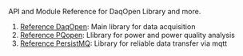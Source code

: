 API and Module Reference for DaqOpen Library and more.

1. [Reference DaqOpen](daqopen/index.md): Main library for data acquisition
1. [Reference PQopen](pqopen/index.md): Llibrary for power and power quality analysis
1. [Reference PersistMQ](persistmq/index.md): Library for reliable data transfer via mqtt
